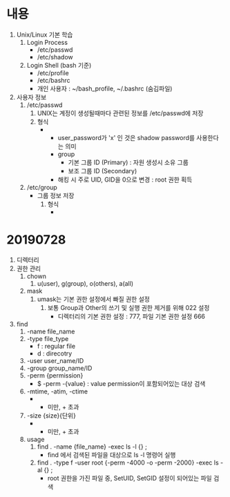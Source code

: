 # 내용
1. Unix/Linux 기본 학습
    1. Login Process
        * /etc/passwd
        * /etc/shadow
    1. Login Shell (bash 기준)
        * /etc/profile
        * /etc/bashrc
        * 개인 사용자 : ~/bash_profile, ~/.bashrc (숨김파일)
2. 사용자 정보
    1. /etc/passwd
        1. UNIX는 계정이 생성될때마다 관련된 정보를 /etc/passwd에 저장
        1. 형식
            * [user_account]:[user_password]:[user_ID]:[group_ID]:[comment]:[home_directory]:[login_shell]
                * user_password가 'x' 인 것은 shadow password를 사용한다는 의미
                * group
                    * 기본 그룹 ID (Primary) : 자원 생성시 소유 그룹
                    * 보조 그룹 ID (Secondary)
                * 해킹 시 주로 UID, GID을 0으로 변경 : root 권한 획득
    1. /etc/group
        * 그룹 정보 저장
            1. 형식
                * [group_name]:[unvariable]:[group_ID]:[user_account_entry_in_group]

# 20190728
1. 디렉터리
1. 권한 관리
    1. chown
        1. u(user), g(group), o(others), a(all)
    1. mask
        1. umask는 기본 권한 설정에서 빠질 권한 설정
            1. 보통 Group과 Other의 쓰기 및 실행 권한 제거를 위해 022 설정
                * 디렉터리의 기본 권한 설정 : 777, 파일 기본 권한 설정 666
1. find
    1. -name file_name
    1. -type file_type
        * f : regular file
        * d : direcotry
    1. -user user_name/ID
    1. -group group_name/ID
    1. -perm {permission}
        * $ -perm -{value} : value permission이 포함되어있는 대상 검색
    1. -mtime, -atim, -ctime
        * - 미만, + 초과
    1. -size {size}{단위}
        * - 미만, + 초과
    1. usage
        1. find . -name {file_name} -exec ls -l {} \;
            * find 에서 검색된 파일을 대상으로 ls -l 명령어 실행
        1. find . -type f -user root \{-perm -4000 -o -perm -2000\} -exec ls -al {} \;
            * root 권한을 가진 파일 중, SetUID, SetGID 설정이 되어있는 파일 검색